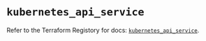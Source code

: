# `kubernetes_api_service`

Refer to the Terraform Registory for docs: [`kubernetes_api_service`](https://registry.terraform.io/providers/hashicorp/kubernetes/2.22.0/docs/resources/api_service).
